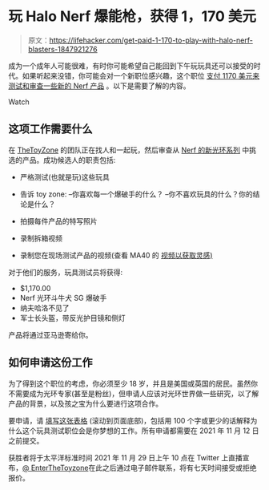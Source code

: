 # 玩 Halo Nerf 爆能枪，获得 1，170 美元

> 原文：<https://lifehacker.com/get-paid-1-170-to-play-with-halo-nerf-blasters-1847921276>

成为一个成年人可能很难，有时你可能希望自己能回到下午玩玩具还可以接受的时代。如果听起来没错，你可能会对一个新职位感兴趣，这个职位 [支付 1170 美元来测试和审查一些新的 Nerf 产品](https://thetoyzone.com/nerf-halo-blasters-tester) 。以下是需要了解的内容。

Watch

## 这项工作需要什么

在 [TheToyZone](https://thetoyzone.com/) 的团队正在找人和一起玩，然后审查从 [Nerf 的新光环系列](https://nerf.hasbro.com/en-us/halo) 中挑选的产品。成功候选人的职责包括:

*   严格测试(也就是玩)这些玩具

*   告诉 toy zone:
    –你喜欢每一个爆破手的什么？
    –你不喜欢玩具的什么？你的结论是什么？
*   拍摄每件产品的特写照片
*   录制拆箱视频
*   录制您在现场测试产品的视频(查看 MA40 的 [视频以获取灵感)](https://www.youtube.com/watch?v=MfeTpLPGiQ8)

对于他们的服务，玩具测试员将获得:

*   $1,170.00
*   Nerf 光环斗牛犬 SG 爆破手
*   纳夫哈洛不见了
*   军士长头盔，带反光护目镜和侧灯

产品将通过亚马逊寄给你。

## 如何申请这份工作

为了得到这个职位的考虑，你必须至少 18 岁，并且是美国或英国的居民。虽然你不需要成为光环专家(甚至是粉丝)，但申请人应该对光环世界做一些研究，以了解产品的背景，以及孩之宝为什么要进行这项合作。

要申请，请 [填写这张表格](https://thetoyzone.com/nerf-halo-blasters-tester) (滚动到页面底部)，包括用 100 个字或更少的话解释为什么这个玩具测试职位会是你梦想的工作。所有申请都需要在 2021 年 11 月 12 日之前提交。

获胜者将于太平洋标准时间 2021 年 11 月 29 日上午 10 点在 Twitter 上直播宣布，[@ EnterTheToyzone](https://twitter.com/EnterTheToyZone)在此之后通过电子邮件联系，将有七天时间接受或拒绝报价。